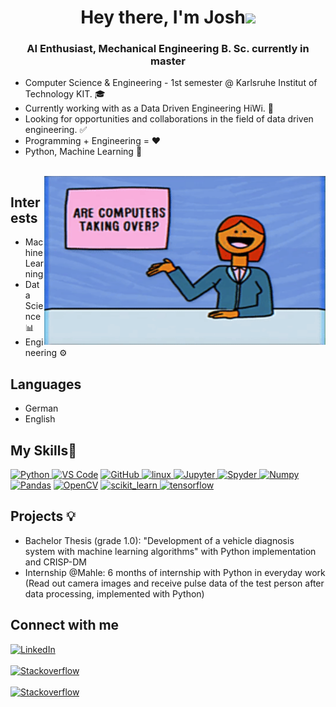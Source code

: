 <h1 align="center">Hey there, I'm Josh<img src="https://raw.githubusercontent.com/MartinHeinz/MartinHeinz/master/wave.gif" width="30px"></h1>

<h3 align="center">AI Enthusiast, Mechanical Engineering B. Sc. currently in master</h3>




<p>
  
- Computer Science & Engineering - 1st semester @ Karlsruhe Institut of Technology KIT. 🎓
- Currently working with as a Data Driven Engineering HiWi. 🏥
- Looking for opportunities and collaborations in the field of data driven engineering. ✅ 
- Programming + Engineering = ❤️
- Python, Machine Learning 💪
</p>

<br />
<img align="right" height="270px" width="450px" alt="GIF" src="https://raw.githubusercontent.com/JoshAlb21/JoshAlb21/master/assets/computer_taking_over.gif" />

## **Interests**
- Machine Learning
- Data Science 📊
- Engineering ⚙️

## **Languages**
- German
- English

## **My Skills**🧰

<p align="left">
<a href="https://www.python.org" target="_blank"> <img src="https://img.shields.io/badge/Python-FFD43B?style=for-the-badge&logo=python&logoColor=darkgreen" alt="Python"/> </a>
<a href="https://code.visualstudio.com/" target="_blank"> <img src="https://img.shields.io/badge/Visual_Studio_Code-0078D4?style=for-the-badge&logo=visual%20studio%20code&logoColor=white" alt="VS Code"/></a>
<a href="https://github.com/" target="_blank"> <img src="https://img.shields.io/badge/GitHub-100000?style=for-the-badge&logo=github&logoColor=white" alt="GitHub"/>
<a href="https://www.linux.org/" target="_blank"> <img src="https://img.shields.io/badge/Linux-FCC624?style=for-the-badge&logo=linux&logoColor=black" alt="linux"/> </a>
<a href="https://jupyter.org/" target="_blank"> <img src="https://img.shields.io/badge/Jupyter-F37626.svg?&style=for-the-badge&logo=Jupyter&logoColor=white" alt="Jupyter"/> </a>
<a href="https://docs.anaconda.com/anaconda/user-guide/tasks/integration/spyder/#:~:text=Spyder%2C%20the%20Scientific%20Python%20Development,%2C%20debugging%2C%20and%20introspection%20features.&text=Spyder%20is%20also%20pre%2Dinstalled,which%20is%20included%20in%20Anaconda." target="_blank"> <img src="https://img.shields.io/badge/conda-342B029.svg?&style=for-the-badge&logo=anaconda&logoColor=white" alt="Spyder"/> </a>
<a href="https://numpy.org/" target="_blank"> <img src="https://img.shields.io/badge/Numpy-777BB4?style=for-the-badge&logo=numpy&logoColor=white" alt="Numpy"/></a>
<a href="https://pandas.pydata.org/" target="_blank"> <img src="https://img.shields.io/badge/Pandas-2C2D72?style=for-the-badge&logo=pandas&logoColor=white" alt="Pandas"/></a>
<a href="https://opencv.org/" target="_blank"> <img src="https://img.shields.io/badge/OpenCV-27338e?style=for-the-badge&logo=OpenCV&logoColor=white" alt="OpenCV"/></a>
<a href="https://scikit-learn.org/" target="_blank"> <img src="https://img.shields.io/badge/scikit_learn-F7931E?style=for-the-badge&logo=scikit-learn&logoColor=white" alt="scikit_learn"/> </a>
<a href="https://www.tensorflow.org" target="_blank"> <img src="https://img.shields.io/badge/TensorFlow-FF6F00?style=for-the-badge&logo=TensorFlow&logoColor=white" alt="tensorflow"/> </a>

  
## **Projects** 💡 
- Bachelor Thesis (grade 1.0): "Development of a vehicle diagnosis system with machine learning algorithms"
  with Python implementation and CRISP-DM
- Internship @Mahle:
  6 months of internship with Python in everyday work (Read out camera images and receive pulse data of the test person after data processing, implemented with Python)
    
## **Connect with me**
  
[<img align="top" alt="LinkedIn" src="https://img.shields.io/badge/LinkedIn-0077B5?style=for-the-badge&logo=linkedin&logoColor=white" />](https://www.linkedin.com/in/joshua-albiez-7a9a941a8/)
<br><br>
[<img align="top" alt="Stackoverflow" src="https://img.shields.io/badge/-Gmail-black?logo=gmail&style=for-the-badge&logoWidth=38" />](mailto:joshua.albiez3@gmail.com")
<br><br>
[<img align="top" alt="Stackoverflow" src="https://img.shields.io/badge/-Outlook-blue?logo=microsoft-outlook&style=for-the-badge&logoWidth=20" />](mailto:uvtoc@student.kit.edu")
<br><br>
